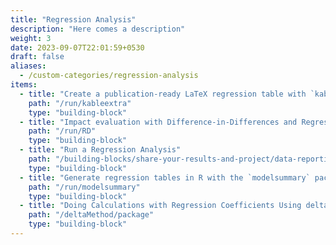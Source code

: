 ```yaml
---
title: "Regression Analysis"
description: "Here comes a description"
weight: 3
date: 2023-09-07T22:01:59+0530
draft: false
aliases:
  - /custom-categories/regression-analysis
items:
  - title: "Create a publication-ready LaTeX regression table with `kableExtra` in R"
    path: "/run/kableextra"
    type: "building-block"
  - title: "Impact evaluation with Difference-in-Differences and Regression Discontinuity"
    path: "/run/RD"
    type: "building-block"
  - title: "Run a Regression Analysis"
    path: "/building-blocks/share-your-results-and-project/data-reporting/regression-analysis/"
    type: "building-block"
  - title: "Generate regression tables in R with the `modelsummary` package"
    path: "/run/modelsummary"
    type: "building-block"
  - title: "Doing Calculations with Regression Coefficients Using deltaMethod"
    path: "/deltaMethod/package"
    type: "building-block"
---
```

